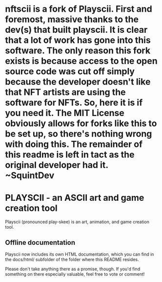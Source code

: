 # nftscii is a fork of Playscii. First and foremost, massive thanks to the dev(s) that built playscii. It is clear that a lot of work has gone into this software. The only reason this fork exists is because access to the open source code was cut off simply because the developer doesn't like that NFT artists are using the software for NFTs. So, here it is if you need it. The MIT License obviously allows for forks like this to be set up, so there's nothing wrong with doing this. The remainder of this readme is left in tact as the original developer had it. ~SquintDev

# PLAYSCII - an ASCII art and game creation tool

Playscii (pronounced play-skee) is an art, animation, and game creation tool.


## Offline documentation

Playscii now includes its own HTML documentation, which you can find in the
docs/html/ subfolder of the folder where this README resides.

Please don't take anything there as a promise, though. If you'd find something
on there especially valuable, feel free to vote or comment!
